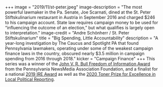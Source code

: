 +++
image = "2019/11/st-peter.jpeg"
image-description = "The most powerful lawmaker in the Pa. Senate, Joe Scarnati, dined at the St. Peter Stiftskulinarium restaurant in Austria in September 2016 and charged $246 to his campaign account. State law requires campaign money to be used for “influencing the outcome of an election,” but what qualifies is largely open to interpretation."
image-credit = "Andre Schönherr / St. Peter Stiftskulinarium"
title = "Big Spending, Little Accountability"
description = "A year-long investigation by The Caucus and Spotlight PA that found Pennsylvania lawmakers, operating under some of the weakest campaign finance laws in the country, obscured nearly $3.5 million in campaign spending from 2016 through 2018."
kicker = "Campaign Finance"
+++
This series was a winner of the [John V. R. Bull Freedom of Information Award](https://panewsmedia.org/awards/john-v-r-bull-freedom-of-information-award/) from the Pennsylvania NewsMedia Association Foundation, and a finalist for a national [2019 IRE Award](https://www.ire.org/2019IREAwards) as well as the [2020 Toner Prize for Excellence in Local Political Reporting](https://news.syr.edu/blog/2020/03/31/newhouse-school-announces-winners-in-2020-toner-prize-competition/).

